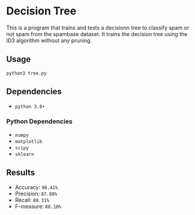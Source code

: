 # Decision Tree

This is a program that trains and tests a decisionn tree to classify spam or not spam from the spambase dataset. It trains the decision tree using the ID3 algorithm without any pruning.

## Usage

`python3 tree.py`

## Dependencies

- `python 3.8+`

### Python Dependencies

- `numpy`
- `matplotlib`
- `scipy`
- `sklearn`

## Results

- Accuracy: `90.41%`
- Precision: `87.88%`
- Recall: `88.31%`
- F-measure: `88.10%`
